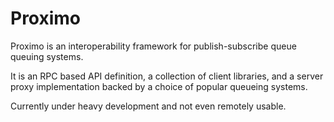 # Proximo
Proximo is an interoperability framework for publish-subscribe queue queuing systems.

It is an RPC based API definition, a collection of client libraries, and a server proxy implementation backed by a choice of popular queueing systems.

Currently under heavy development and not even remotely usable.
